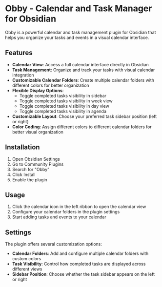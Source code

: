 # Obby - Calendar and Task Manager for Obsidian

Obby is a powerful calendar and task management plugin for Obsidian that helps you organize your tasks and events in a visual calendar interface.

## Features

- **Calendar View**: Access a full calendar interface directly in Obsidian
- **Task Management**: Organize and track your tasks with visual calendar integration
- **Customizable Calendar Folders**: Create multiple calendar folders with different colors for better organization
- **Flexible Display Options**:
  - Toggle completed tasks visibility in sidebar
  - Toggle completed tasks visibility in week view
  - Toggle completed tasks visibility in day view
  - Toggle completed tasks visibility in agenda
- **Customizable Layout**: Choose your preferred task sidebar position (left or right)
- **Color Coding**: Assign different colors to different calendar folders for better visual organization

## Installation

1. Open Obsidian Settings
2. Go to Community Plugins
3. Search for "Obby"
4. Click Install
5. Enable the plugin

## Usage

1. Click the calendar icon in the left ribbon to open the calendar view
2. Configure your calendar folders in the plugin settings
3. Start adding tasks and events to your calendar

## Settings

The plugin offers several customization options:

- **Calendar Folders**: Add and configure multiple calendar folders with custom colors
- **Task Visibility**: Control how completed tasks are displayed across different views
- **Sidebar Position**: Choose whether the task sidebar appears on the left or right


